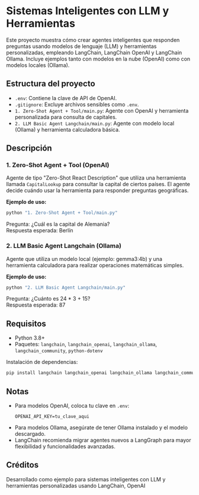 # Sistemas Inteligentes con LLM y Herramientas

Este proyecto muestra cómo crear agentes inteligentes que responden preguntas usando modelos de lenguaje (LLM) y herramientas personalizadas, empleando LangChain, LangChain OpenAI y LangChain Ollama. Incluye ejemplos tanto con modelos en la nube (OpenAI) como con modelos locales (Ollama).

## Estructura del proyecto

- `.env`: Contiene la clave de API de OpenAI.
- `.gitignore`: Excluye archivos sensibles como `.env`.
- `1. Zero-Shot Agent + Tool/main.py`: Agente con OpenAI y herramienta personalizada para consulta de capitales.
- `2. LLM Basic Agent Langchain/main.py`: Agente con modelo local (Ollama) y herramienta calculadora básica.

## Descripción

### 1. Zero-Shot Agent + Tool (OpenAI)
Agente de tipo "Zero-Shot React Description" que utiliza una herramienta llamada `CapitalLookup` para consultar la capital de ciertos países. El agente decide cuándo usar la herramienta para responder preguntas geográficas.

**Ejemplo de uso:**
```python
python "1. Zero-Shot Agent + Tool/main.py"
```
Pregunta: ¿Cuál es la capital de Alemania?  
Respuesta esperada: Berlín

### 2. LLM Basic Agent Langchain (Ollama)
Agente que utiliza un modelo local (ejemplo: gemma3:4b) y una herramienta calculadora para realizar operaciones matemáticas simples.

**Ejemplo de uso:**
```python
python "2. LLM Basic Agent Langchain/main.py"
```
Pregunta: ¿Cuánto es 24 * 3 + 15?  
Respuesta esperada: 87

## Requisitos

- Python 3.8+
- Paquetes: `langchain`, `langchain_openai`, `langchain_ollama`, `langchain_community`, `python-dotenv`

Instalación de dependencias:

```sh
pip install langchain langchain_openai langchain_ollama langchain_community python-dotenv
```

## Notas

- Para modelos OpenAI, coloca tu clave en `.env`:
  ```
  OPENAI_API_KEY=tu_clave_aqui
  ```
- Para modelos Ollama, asegúrate de tener Ollama instalado y el modelo descargado.
- LangChain recomienda migrar agentes nuevos a LangGraph para mayor flexibilidad y funcionalidades avanzadas.

## Créditos

Desarrollado como ejemplo para sistemas inteligentes con LLM y herramientas personalizadas usando LangChain, OpenAI
